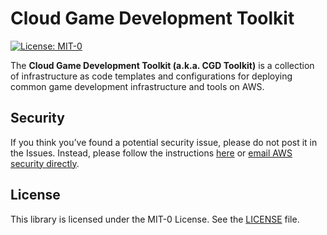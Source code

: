 # Cloud Game Development Toolkit

[![License: MIT-0](https://img.shields.io/badge/License-MIT-0)](LICENSE)

The **Cloud Game Development Toolkit (a.k.a. CGD Toolkit)** is a collection of infrastructure as code templates and configurations for deploying common game development infrastructure and tools on AWS. 

## Security

If you think you’ve found a potential security issue, please do not post it in the Issues.  Instead, please follow the instructions [here](https://aws.amazon.com/security/vulnerability-reporting/) or [email AWS security directly](mailto:aws-security@amazon.com).

## License

This library is licensed under the MIT-0 License. See the [LICENSE](LICENSE) file.

